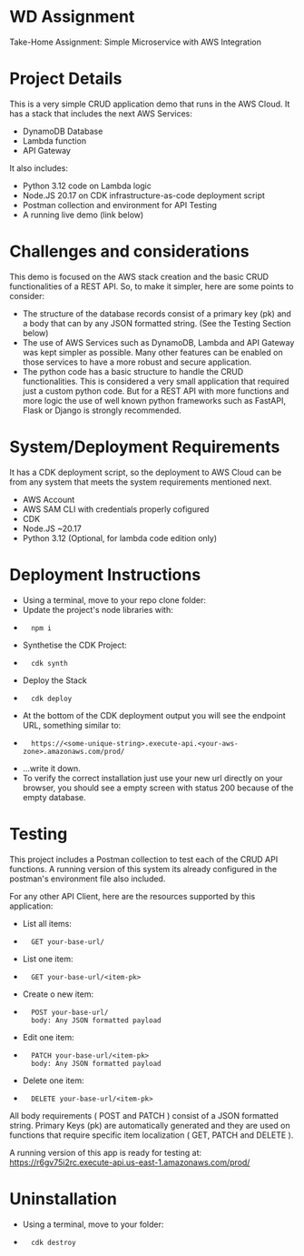 # WD Assignment
Take-Home Assignment: Simple Microservice with AWS Integration

Project Details
====================
This is a very simple CRUD application demo that runs in the AWS Cloud. It has a stack that includes the next AWS Services:
- DynamoDB Database
- Lambda function
- API Gateway 

It also includes:
- Python 3.12 code on Lambda logic
- Node.JS 20.17 on CDK infrastructure-as-code deployment script
- Postman collection and environment for API Testing
- A running live demo (link below)

Challenges and considerations
==============================
This demo is focused on the AWS stack creation and the basic CRUD functionalities of a REST API. So, to make it simpler, here are some points to consider:
- The structure of the database records consist of a primary key (pk) and a body that can by any JSON formatted string. (See the Testing Section below)
- The use of AWS Services such as DynamoDB, Lambda and API Gateway was kept simpler as possible. Many other features can be enabled on those services to have a more robust and secure application.
- The python code has a basic structure to handle the CRUD functionalities. This is considered a very small application that required just a custom python code. But for a REST API with more functions and more logic the use of well known python frameworks such as FastAPI, Flask or Django is strongly recommended.

System/Deployment Requirements
================================
It has a CDK deployment script, so the deployment to AWS Cloud can be from any system that meets the system requirements mentioned next.

- AWS Account
- AWS SAM CLI with credentials properly cofigured 
- CDK
- Node.JS ~20.17
- Python 3.12 (Optional, for lambda code edition only)

Deployment Instructions
=========================
- Using a terminal, move to your repo clone folder:
-   Update the project's node libraries with: 
-       npm i
-   Synthetise the CDK Project:
-       cdk synth
-   Deploy the Stack
-       cdk deploy
-   At the bottom of the CDK deployment output you will see the endpoint URL, something similar to: 
-       https://<some-unique-string>.execute-api.<your-aws-zone>.amazonaws.com/prod/
-   ...write it down.
-   To verify the correct installation just use your new url directly on your browser, you should see a empty screen with status 200 because of the empty database.

Testing
=========
This project includes a Postman collection to test each of the CRUD API functions. A running version of this system its already configured in the postman's environment file also included.

For any other API Client, here are the resources supported by this application:
- List all items:
-       GET your-base-url/
- List one item:
-       GET your-base-url/<item-pk>
- Create o new item:
-       POST your-base-url/
        body: Any JSON formatted payload
- Edit one item:
-       PATCH your-base-url/<item-pk>
        body: Any JSON formatted payload
- Delete one item:
-       DELETE your-base-url/<item-pk>

All body requirements ( POST and PATCH ) consist of a JSON formatted string. Primary Keys (pk) are automatically generated and they are used on functions that require specific item localization ( GET, PATCH and DELETE ).

A running version of this app is ready for testing at: 
https://r6gv75i2rc.execute-api.us-east-1.amazonaws.com/prod/

Uninstallation
=============================
- Using a terminal, move to your folder:
-       cdk destroy

